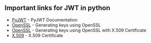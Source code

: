 ## Important links for JWT in python
- [PyJWT](https://pyjwt.readthedocs.io/en/latest/index.html) - PyJWT Documentation 
- [OpenSSL](https://developers.yubico.com/PIV/Guides/Generating_keys_using_OpenSSL.html) - Generating keys using OpenSSL
- [OpenSSL](https://stackoverflow.com/questions/10175812/how-to-generate-a-self-signed-ssl-certificate-using-openssl) - Generating keys using OpenSSL with X.509 Certificate
- [X.509](https://www.appviewx.com/education-center/what-is-x-509-standard/#:~:text=509%20Standard%3F-,X.,offline%20applications%2C%20like%20electronic%20signatures.) - X.509 Certificate  


